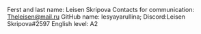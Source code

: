 Ferst and last name: Leisen Skripova
Contacts for communication: Theleisen@mail.ru
GitHub name: lesyayarullina; Discord:Leisen Skripova#2597
English level: A2
